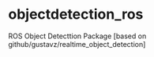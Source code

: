 # objectdetection_ros
ROS Object Detecttion Package [based on github/gustavz/realtime_object_detection]

